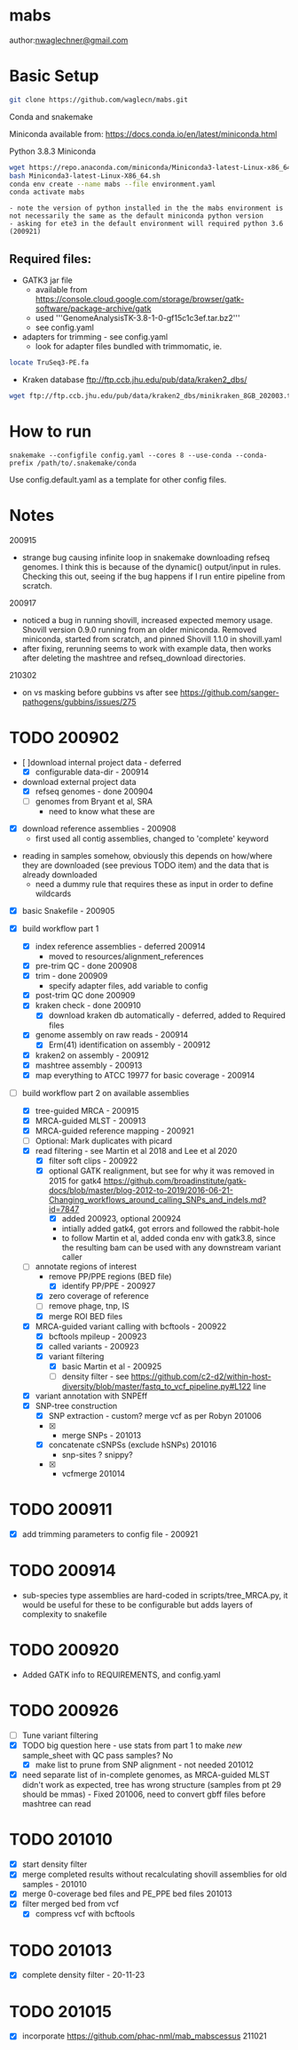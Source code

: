 # mabs

author:nwaglechner@gmail.com

# Basic Setup

```bash
git clone https://github.com/waglecn/mabs.git
```

Conda and snakemake

Miniconda available from:
https://docs.conda.io/en/latest/miniconda.html

Python 3.8.3 Miniconda
```bash
wget https://repo.anaconda.com/miniconda/Miniconda3-latest-Linux-x86_64.sh  
bash Miniconda3-latest-Linux-X86_64.sh
conda env create --name mabs --file environment.yaml
conda activate mabs
```
	- note the version of python installed in the the mabs environment is not necessarily the same as the default miniconda python version
	- asking for ete3 in the default environment will required python 3.6 (200921)

## Required files:
- GATK3 jar file
	- available from <https://console.cloud.google.com/storage/browser/gatk-software/package-archive/gatk>
	- used '''GenomeAnalysisTK-3.8-1-0-gf15c1c3ef.tar.bz2'''
	- see config.yaml
- adapters for trimming - see config.yaml
	- look for adapter files bundled with trimmomatic, ie.
```bash
locate TruSeq3-PE.fa
```
- Kraken database 
ftp://ftp.ccb.jhu.edu/pub/data/kraken2_dbs/
```bash
wget ftp://ftp.ccb.jhu.edu/pub/data/kraken2_dbs/minikraken_8GB_202003.tgz
```

# How to run
```
snakemake --configfile config.yaml --cores 8 --use-conda --conda-prefix /path/to/.snakemake/conda
```

Use config.default.yaml as a template for other config files.

# Notes
200915
- strange bug causing infinite loop in snakemake downloading refseq genomes. I think this is because of the dynamic() output/input in rules. Checking this out, seeing if the bug happens if I run entire pipeline from scratch.

200917
- noticed a bug in running shovill, increased expected memory usage. Shovill version 0.9.0 running from an older miniconda. Removed miniconda, started from scratch, and pinned Shovill 1.1.0 in shovill.yaml
- after fixing, rerunning seems to work with example data, then works after deleting the mashtree and refseq_download directories. 

210302
- on vs masking before gubbins vs after see https://github.com/sanger-pathogens/gubbins/issues/275



# TODO 200902
- [ ]download internal project data - deferred
	- [X] configurable data-dir - 200914
- download external project data
	- [X] refseq genomes - done 200904
	- [ ] genomes from Bryant et al, SRA
		- need to know what these are
- [X] download reference assemblies - 200908
	- first used all contig assemblies, changed to 'complete' keyword

- reading in samples somehow, obviously this depends on how/where they are downloaded (see previous TODO item) and the data that is already downloaded
	- need a dummy rule that requires these as input in order to define wildcards

- [X] basic Snakefile - 200905

- [X] build workflow part 1
	- [X] index reference assemblies - deferred 200914
		- moved to resources/alignment_references
	- [X] pre-trim QC - done 200908
	- [X] trim - done 200909
		- specify adapter files, add variable to config
	- [X] post-trim QC done 200909
	- [X] kraken check - done 200910
		- [X] download kraken db automatically - deferred, added to Required files
	- [X] genome assembly on raw reads - 200914
		- [X] Erm(41) identification on assembly - 200912
	- [X] kraken2 on assembly - 200912
	- [X] mashtree assembly - 200913
	- [X] map everything to ATCC 19977 for basic coverage - 200914

- [ ] build workflow part 2 on available assemblies
	
	- [X] tree-guided MRCA - 200915
	- [X] MRCA-guided MLST - 200913
	- [X] MRCA-guided reference mapping - 200921
	- [ ] Optional: Mark duplicates with picard
	- [X] read filtering - see Martin et al 2018 and Lee et al 2020
		- [X] filter soft clips - 200922
		- [X] optional GATK realignment, but see for why it was removed in 2015 for gatk4 https://github.com/broadinstitute/gatk-docs/blob/master/blog-2012-to-2019/2016-06-21-Changing_workflows_around_calling_SNPs_and_indels.md?id=7847
			- [X] added 200923, optional 200924
			- intially added gatk4, got errors and followed the rabbit-hole
			- to follow Martin et al, added conda env with gatk3.8, since the resulting bam can be used with any downstream variant caller
	- [ ] annotate regions of interest
		- remove PP/PPE regions (BED file)
			- [X] identify PP/PPE - 200927
		- [X] zero coverage of reference
		- [ ] remove phage, tnp, IS
		- [X] merge ROI BED files
	- [X] MRCA-guided variant calling with bcftools - 200922
		- [X] bcftools mpileup - 200923
		- [X] called variants - 200923
		- [X] variant filtering
			- [X] basic Martin et al - 200925
			- [ ] density filter - see <https://github.com/c2-d2/within-host-diversity/blob/master/fastq_to_vcf_pipeline.py#L122> line 
	- [X] variant annotation with SNPEff
	- [X] SNP-tree construction
		- [X] SNP extraction - custom? merge vcf as per Robyn 201006
		- [X] - merge SNPs - 201013
		- [X] concatenate cSNPSs (exclude hSNPs) 201016
			- snp-sites ? snippy?
		- [X] - vcfmerge 201014

# TODO 200911
- [X] add trimming parameters to config file - 200921

# TODO 200914
- sub-species type assemblies are hard-coded in scripts/tree_MRCA.py, it would be useful for these to be configurable but adds layers of complexity to snakefile

# TODO 200920
- Added GATK info to REQUIREMENTS, and config.yaml

# TODO 200926
- [ ] Tune variant filtering
- [X] TODO big question here - use stats from part 1 to make *new* sample_sheet with QC pass samples? No
	- [X] make list to prune from SNP alignment - not needed 201012
- [X] need separate list of in-complete genomes, as MRCA-guided MLST didn't work as expected, tree has wrong structure (samples from pt 29 should be mmas) - Fixed 201006, need to convert gbff files before mashtree can read

# TODO 201010
- [X] start density filter
- [X] merge completed results without recalculating shovill assemblies for old samples - 201010
- [X] merge 0-coverage bed files and PE_PPE bed files 201013
- [X] filter merged bed from vcf
	- [X] compress vcf with bcftools

# TODO 201013
- [X] complete density filter - 20-11-23

# TODO 201015
- [X] incorporate https://github.com/phac-nml/mab_mabscessus 211021

